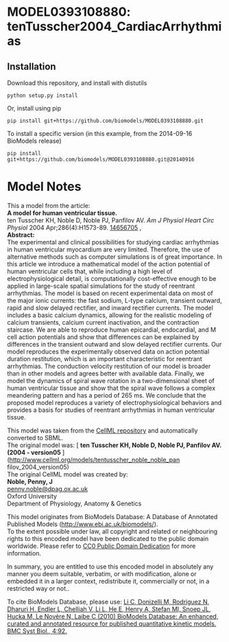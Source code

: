# MODEL0393108880: tenTusscher2004_CardiacArrhythmias

## Installation

Download this repository, and install with distutils

`python setup.py install`

Or, install using pip

`pip install git+https://github.com/biomodels/MODEL0393108880.git`

To install a specific version (in this example, from the 2014-09-16 BioModels release)

`pip install git+https://github.com/biomodels/MODEL0393108880.git@20140916`


# Model Notes


This a model from the article:  
**A model for human ventricular tissue.**   
ten Tusscher KH, Noble D, Noble PJ, Panfilov AV. _Am J Physiol Heart Circ
Physiol_ 2004 Apr;286(4):H1573-89.
[14656705](http://www.ncbi.nlm.nih.gov/pubmed/14656705) ,  
**Abstract:**   
The experimental and clinical possibilities for studying cardiac arrhythmias
in human ventricular myocardium are very limited. Therefore, the use of
alternative methods such as computer simulations is of great importance. In
this article we introduce a mathematical model of the action potential of
human ventricular cells that, while including a high level of
electrophysiological detail, is computationally cost-effective enough to be
applied in large-scale spatial simulations for the study of reentrant
arrhythmias. The model is based on recent experimental data on most of the
major ionic currents: the fast sodium, L-type calcium, transient outward,
rapid and slow delayed rectifier, and inward rectifier currents. The model
includes a basic calcium dynamics, allowing for the realistic modeling of
calcium transients, calcium current inactivation, and the contraction
staircase. We are able to reproduce human epicardial, endocardial, and M cell
action potentials and show that differences can be explained by differences in
the transient outward and slow delayed rectifier currents. Our model
reproduces the experimentally observed data on action potential duration
restitution, which is an important characteristic for reentrant arrhythmias.
The conduction velocity restitution of our model is broader than in other
models and agrees better with available data. Finally, we model the dynamics
of spiral wave rotation in a two-dimensional sheet of human ventricular tissue
and show that the spiral wave follows a complex meandering pattern and has a
period of 265 ms. We conclude that the proposed model reproduces a variety of
electrophysiological behaviors and provides a basis for studies of reentrant
arrhythmias in human ventricular tissue.

This model was taken from the [CellML
repository](http://www.cellml.org/models) and automatically converted to SBML.  
The original model was: [ **ten Tusscher KH, Noble D, Noble PJ, Panfilov AV.
(2004 - version05** ](http://www.cellml.org/models/tentusscher_noble_noble_pan
filov_2004_version05)  
The original CellML model was created by:  
**Noble, Penny, J**   
penny.noble@dpag.ox.ac.uk  
Oxford University  
Department of Physiology, Anatomy & Genetics  

This model originates from BioModels Database: A Database of Annotated
Published Models (http://www.ebi.ac.uk/biomodels/).  
To the extent possible under law, all copyright and related or neighbouring
rights to this encoded model have been dedicated to the public domain
worldwide. Please refer to [CC0 Public Domain
Dedication](http://creativecommons.org/publicdomain/zero/1.0/) for more
information.

In summary, you are entitled to use this encoded model in absolutely any
manner you deem suitable, verbatim, or with modification, alone or embedded it
in a larger context, redistribute it, commercially or not, in a restricted way
or not..  
  
To cite BioModels Database, please use: [Li C, Donizelli M, Rodriguez N,
Dharuri H, Endler L, Chelliah V, Li L, He E, Henry A, Stefan MI, Snoep JL,
Hucka M, Le Novère N, Laibe C (2010) BioModels Database: An enhanced, curated
and annotated resource for published quantitative kinetic models. BMC Syst
Biol., 4:92.](http://www.ncbi.nlm.nih.gov/pubmed/20587024)


